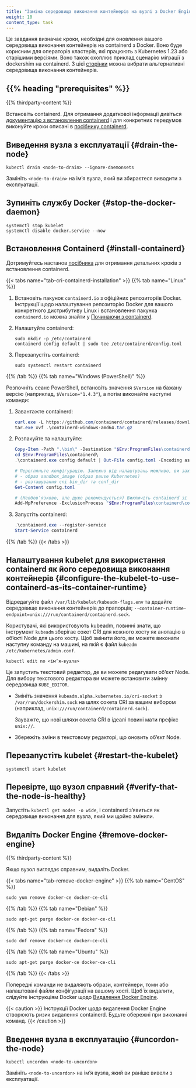 ```yaml
---
title: "Заміна середовища виконання контейнерів на вузлі з Docker Engine на containerd"
weight: 10
content_type: task
---
```


Це завдання визначає кроки, необхідні для оновлення вашого середовища виконання контейнерів на containerd з Docker. Воно буде корисним для операторів кластерів, які працюють з Kubernetes 1.23 або старішими версіями. Воно також охоплює приклад сценарію міграції з dockershim на containerd. З цієї [сторінки](/docs/setup/production-environment/container-runtimes/) можна вибрати альтернативні середовища виконання контейнерів.

## {{% heading "prerequisites" %}}

{{% thirdparty-content %}}

Встановіть containerd. Для отримання додаткової інформації дивіться [документацію з встановлення containerd](https://containerd.io/docs/getting-started/) і для конкретних передумов виконуйте кроки описані в [посібнику containerd](/docs/setup/production-environment/container-runtimes/#containerd).

## Виведення вузла з експлуатації {#drain-the-node}

```shell
kubectl drain <node-to-drain> --ignore-daemonsets
```

Замініть `<node-to-drain>` на імʼя вузла, який ви збираєтеся виводити з експлуатації.

## Зупиніть службу Docker {#stop-the-docker-daemon}

```shell
systemctl stop kubelet
systemctl disable docker.service --now
```

## Встановлення Containerd {#install-containerd}

Дотримуйтесь настанов [посібника](/docs/setup/production-environment/container-runtimes/#containerd) для отримання детальних кроків з встановлення containerd.

{{< tabs name="tab-cri-containerd-installation" >}}
{{% tab name="Linux" %}}

1. Встановіть пакунок `containerd.io` з офіційних репозиторіїв Docker. Інструкції щодо налаштування репозиторію Docker для вашого конкретного дистрибутиву Linux і встановлення пакунка `containerd.io` можна знайти у [Починаючи з containerd](https://github.com/containerd/containerd/blob/main/docs/getting-started.md).

1. Налаштуйте containerd:

   ```shell
   sudo mkdir -p /etc/containerd
   containerd config default | sudo tee /etc/containerd/config.toml
   ```

1. Перезапустіть containerd:

   ```shell
   sudo systemctl restart containerd
   ```

{{% /tab %}}
{{% tab name="Windows (PowerShell)" %}}

Розпочніть сеанс PowerShell, встановіть значення `$Version` на бажану версію (наприклад, `$Version="1.4.3"`), а потім виконайте наступні команди:

1. Завантажте containerd:

   ```powershell
   curl.exe -L https://github.com/containerd/containerd/releases/download/v$Version/containerd-$Version-windows-amd64.tar.gz -o containerd-windows-amd64.tar.gz
   tar.exe xvf .\containerd-windows-amd64.tar.gz
   ```

2. Розпакуйте та налаштуйте:

   ```powershell
   Copy-Item -Path ".\bin\" -Destination "$Env:ProgramFiles\containerd" -Recurse -Force
   cd $Env:ProgramFiles\containerd\
   .\containerd.exe config default | Out-File config.toml -Encoding ascii

   # Перегляньте конфігурацію. Залежно від налаштувань можливо, ви захочете внести корективи:
   # - образ sandbox_image (образ pause Kubernetes)
   # - розташування cni bin_dir та conf_dir
   Get-Content config.toml

   # (Необовʼязково, але дуже рекомендується) Виключіть containerd зі сканування Windows Defender
   Add-MpPreference -ExclusionProcess "$Env:ProgramFiles\containerd\containerd.exe"
   ```

3. Запустіть containerd:

   ```powershell
   .\containerd.exe --register-service
   Start-Service containerd
   ```

{{% /tab %}}
{{< /tabs >}}

## Налаштування kubelet для використання containerd як його середовища виконання контейнерів {#configure-the-kubelet-to-use-containerd-as-its-container-runtime}

Відредагуйте файл `/var/lib/kubelet/kubeadm-flags.env` та додайте середовище виконання контейнерів до прапорців; `--container-runtime-endpoint=unix:///run/containerd/containerd.sock`.

Користувачі, які використовують kubeadm, повинні знати, що інструмент `kubeadm` зберігає сокет CRI для кожного хосту як анотацію в обʼєкті Node для цього хосту. Щоб змінити його, ви можете виконати наступну команду на машині, на якій є файл `kubeadm` `/etc/kubernetes/admin.conf`.

```shell
kubectl edit no <імʼя-вузла>
```

Це запустить текстовий редактор, де ви можете редагувати обʼєкт Node. Для вибору текстового редактора ви можете встановити змінну середовища `KUBE_EDITOR`.

- Змініть значення `kubeadm.alpha.kubernetes.io/cri-socket` з `/var/run/dockershim.sock` на шлях сокета CRI за вашим вибором (наприклад, `unix:///run/containerd/containerd.sock`).

  Зауважте, що нові шляхи сокета CRI в ідеалі повині мати префікс `unix://`.

- Збережіть зміни в текстовому редакторі, що оновить обʼєкт Node.

## Перезапустіть kubelet {#restart-the-kubelet}

```shell
systemctl start kubelet
```

## Перевірте, що вузол справний {#verify-that-the-node-is-healthy}

Запустіть `kubectl get nodes -o wide`, і containerd зʼявиться як середовище виконання для вузла, який ми щойно змінили.

## Видаліть Docker Engine {#remove-docker-engine}

{{% thirdparty-content %}}

Якщо вузол виглядає справним, видаліть Docker.

{{< tabs name="tab-remove-docker-engine" >}}
{{% tab name="CentOS" %}}

```shell
sudo yum remove docker-ce docker-ce-cli
```

{{% /tab %}}
{{% tab name="Debian" %}}

```shell
sudo apt-get purge docker-ce docker-ce-cli
```

{{% /tab %}}
{{% tab name="Fedora" %}}

```shell
sudo dnf remove docker-ce docker-ce-cli
```

{{% /tab %}}
{{% tab name="Ubuntu" %}}

```shell
sudo apt-get purge docker-ce docker-ce-cli
```

{{% /tab %}}
{{< /tabs >}}

Попередні команди не видаляють образи, контейнери, томи або налаштовані файли конфігурації на вашому хості. Щоб їх видалити, слідуйте інструкціям Docker щодо [Видалення Docker Engine](https://docs.docker.com/engine/install/ubuntu/#uninstall-docker-engine).

{{< caution >}}
Інструкції Docker щодо видалення Docker Engine створюють ризик видалення containerd. Будьте обережні при виконанні команд.
{{< /caution >}}

## Введення вузла в експлуатацію {#uncordon-the-node}

```shell
kubectl uncordon <node-to-uncordon>
```

Замініть `<node-to-uncordon>` на імʼя вузла, який ви раніше вивели з експлуатації.
